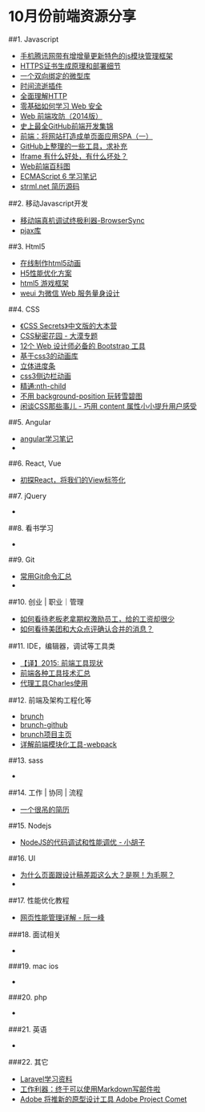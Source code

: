 # 10月份前端资源分享
##1. Javascript
- [手机腾讯网带有增增量更新特色的js模块管理框架](http://mt.tencent.com/)
- [HTTPS证书生成原理和部署细节](http://www.barretlee.com/blog/2015/10/05/how-to-build-a-https-server/)
- [一个双向绑定的微型库](https://github.com/gwendall/way.js)
- [时间流逝插件](http://pragmaticly.github.io/smart-time-ago/)
- [全面理解HTTP](http://www.jianshu.com/p/81632fea327c)
- [零基础如何学习 Web 安全](http://www.zhihu.com/question/21606800)
- [Web 前端攻防（2014版）](http://fex.baidu.com/blog/2014/06/web-sec-2014/)
- [史上最全GitHub前端开发集锦](https://github.com/dypsilon/frontend-dev-bookmarks)
- [前端：将网站打造成单页面应用SPA（一）](http://segmentfault.com/a/1190000002920768)
- [GitHub上整理的一些工具，求补充](http://segmentfault.com/q/1010000002404545)
- [Iframe 有什么好处，有什么坏处？](http://div.io/topic/855)
- [Web前端百科图](http://f2er.info/article/1)
- [ECMAScript 6 学习笔记](http://imweb.io/topic/56168ec45d6f37745e8f4975)
- [strml.net 简历源码](https://github.com/STRML/strml.net)

##2. 移动Javascript开发
- [移动端真机调试终极利器-BrowserSync](http://www.codingserf.com/index.php/2015/03/browsersync/)
- [pjax库](https://github.com/Coffcer/coffce-pjax)

##3. Html5
- [在线制作html5动画](http://www.mugeda.com/animation/new?source=home)
- [H5性能优化方案](http://ddtalk.github.io/blog/2015/09/07/dingding-first/)
- [html5 游戏框架](http://phaser.io/)
- [weui 为微信 Web 服务量身设计](https://github.com/weui/weui)

##4. CSS
- [《CSS Secrets》中文版的大本营](https://github.com/cssmagic/CSS-Secrets)
- [CSS秘密花园 - 大漠专题](http://www.w3cplus.com/blog/tags/502.html)
- [12个 Web 设计师必备的 Bootstrap 工具](http://www.imooc.com/article/1452)
- [基于css3的动画库](http://anijs.github.io/)
- [立体进度条](http://tympanus.net/Tutorials/CSSProgress/)
- [css3侧边栏动画](https://github.com/codrops/SidebarTransitions)
- [精通:nth-child](http://www.webhek.com/misc/mastering-nth-child)
- [不用 background-position 玩转雪碧图](http://mp.weixin.qq.com/s?__biz=MzI1MTA2MDcyOQ==&mid=208835391&idx=1&sn=7e9a7dafdd390acb8812297aaf902144&scene=0&key=2877d24f51fa5384784566cb4056ec2617a6b61f8392e0787b814a760682b40514d2f74d9ca392ba237b46882ea5d16e&ascene=0&uin=MTA2Nzc4OTU%3D&devicetype=iMac+MacBookPro9%2C2+OSX+OSX+10.11+build(15A284)&version=11020201&pass_ticket=%2BAydg5Jv%2BWKCybKH6BYAtjxzLEch%2B98D4RLZ06jb1fs%3D)
- [闲谈CSS那些事儿 - 巧用 content 属性小小提升用户感受](http://mp.weixin.qq.com/s?__biz=MzI1MTA2MDcyOQ==&mid=208851383&idx=1&sn=1140f7cc5a4f30586f76d99635705fd6#rd)

##5. Angular
- [angular学习笔记](http://www.zouyesheng.com/angular.html)
- []()

##6. React, Vue
- [初探React，将我们的View标签化](http://www.cnblogs.com/yexiaochai/p/4853398.html)

##7. jQuery
- []()


##8. 看书学习
- []()

##9. Git
- [常用Git命令汇总](http://www.jianshu.com/p/0f2ffa404ac1)
- []()

##10. 创业 | 职业｜管理
- [如何看待老板老拿期权激励员工，给的工资却很少](http://www.zhihu.com/question/29056889)
- [如何看待美团和大众点评确认合并的消息？](http://www.zhihu.com/question/36252531)

##11. IDE，编辑器，调试等工具类
- [【译】2015: 前端工具现状](http://www.w3ctech.com/topic/1513)
- [前端各种工具技术汇总](http://duoduo369.github.io/skill_issues/)
- [代理工具Charles使用](http://blog.csdn.net/jerryvon/article/details/22315947)

##12. 前端及架构工程化等
- [brunch](http://hao.jobbole.com/brunch/)
- [brunch-github](https://github.com/brunch/brunch)
- [brunch项目主页](http://brunch.io/)
- [详解前端模块化工具-webpack](http://www.cnblogs.com/skylar/p/webpack-module-bundler.html)

##13. sass
- []()

##14. 工作 | 协同 | 流程
- [一个很吊的简历](http://strml.net/)

##15. Nodejs
- [NodeJS的代码调试和性能调优 - 小胡子](http://www.barretlee.com/blog/2015/10/07/debug-nodejs-in-command-line/)

##16. UI
- [为什么页面跟设计稿差距这么大？是啊！为毛啊？](http://www.uisdc.com/design-just-stay-design)
- []()

##17. 性能优化教程
- [网页性能管理详解 - 阮一峰](http://www.ruanyifeng.com/blog/2015/09/web-page-performance-in-depth.html)

###18. 面试相关
- []()

###19. mac ios
- []()


###20. php
- []()


###21. 英语
- []()


###22. 其它
- [Laravel学习资料](https://github.com/chiraggude/awesome-laravel)
- [工作利器：终于可以使用Markdown写邮件啦](http://droidyue.com/blog/2014/08/26/write-emails-using-markdown-in-browsers/)
- [Adobe 将推新的原型设计工具 Adobe Project Comet](http://v.youku.com/v_show/id_XMTM1Mzc4ODk1Ng==.html?ep=CDYBSBZFL%2C1645143405%2CCDYBSBZFL%2C1645143405)


